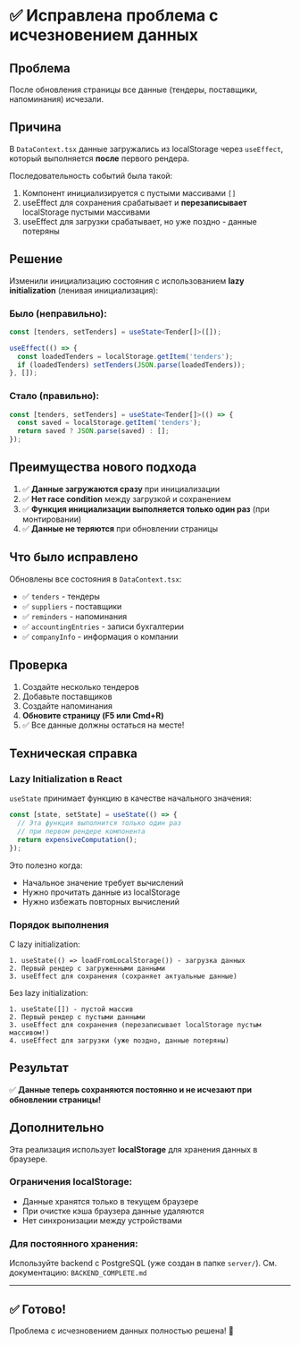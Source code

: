 # ✅ Исправлена проблема с исчезновением данных

## Проблема

После обновления страницы все данные (тендеры, поставщики, напоминания) исчезали.

## Причина

В `DataContext.tsx` данные загружались из localStorage через `useEffect`, который выполняется **после** первого рендера. 

Последовательность событий была такой:
1. Компонент инициализируется с пустыми массивами `[]`
2. useEffect для сохранения срабатывает и **перезаписывает** localStorage пустыми массивами
3. useEffect для загрузки срабатывает, но уже поздно - данные потеряны

## Решение

Изменили инициализацию состояния с использованием **lazy initialization** (ленивая инициализация):

### Было (неправильно):
```typescript
const [tenders, setTenders] = useState<Tender[]>([]);

useEffect(() => {
  const loadedTenders = localStorage.getItem('tenders');
  if (loadedTenders) setTenders(JSON.parse(loadedTenders));
}, []);
```

### Стало (правильно):
```typescript
const [tenders, setTenders] = useState<Tender[]>(() => {
  const saved = localStorage.getItem('tenders');
  return saved ? JSON.parse(saved) : [];
});
```

## Преимущества нового подхода

1. ✅ **Данные загружаются сразу** при инициализации
2. ✅ **Нет race condition** между загрузкой и сохранением
3. ✅ **Функция инициализации выполняется только один раз** (при монтировании)
4. ✅ **Данные не теряются** при обновлении страницы

## Что было исправлено

Обновлены все состояния в `DataContext.tsx`:
- ✅ `tenders` - тендеры
- ✅ `suppliers` - поставщики
- ✅ `reminders` - напоминания
- ✅ `accountingEntries` - записи бухгалтерии
- ✅ `companyInfo` - информация о компании

## Проверка

1. Создайте несколько тендеров
2. Добавьте поставщиков
3. Создайте напоминания
4. **Обновите страницу (F5 или Cmd+R)**
5. ✅ Все данные должны остаться на месте!

## Техническая справка

### Lazy Initialization в React

`useState` принимает функцию в качестве начального значения:

```typescript
const [state, setState] = useState(() => {
  // Эта функция выполнится только один раз
  // при первом рендере компонента
  return expensiveComputation();
});
```

Это полезно когда:
- Начальное значение требует вычислений
- Нужно прочитать данные из localStorage
- Нужно избежать повторных вычислений

### Порядок выполнения

С lazy initialization:
```
1. useState(() => loadFromLocalStorage()) - загрузка данных
2. Первый рендер с загруженными данными
3. useEffect для сохранения (сохраняет актуальные данные)
```

Без lazy initialization:
```
1. useState([]) - пустой массив
2. Первый рендер с пустыми данными
3. useEffect для сохранения (перезаписывает localStorage пустым массивом!)
4. useEffect для загрузки (уже поздно, данные потеряны)
```

## Результат

✅ **Данные теперь сохраняются постоянно и не исчезают при обновлении страницы!**

## Дополнительно

Эта реализация использует **localStorage** для хранения данных в браузере.

### Ограничения localStorage:
- Данные хранятся только в текущем браузере
- При очистке кэша браузера данные удаляются
- Нет синхронизации между устройствами

### Для постоянного хранения:
Используйте backend с PostgreSQL (уже создан в папке `server/`).
См. документацию: `BACKEND_COMPLETE.md`

---

## ✅ Готово!

Проблема с исчезновением данных полностью решена! 🎉
